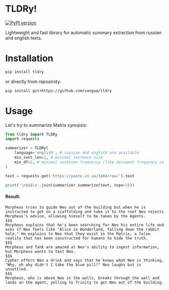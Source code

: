 # TLDRy!

[![PyPI version](https://badge.fury.io/py/tldry.svg)](https://badge.fury.io/py/tldry)

Lightweight and fast library for automatic summary extraction from russian and english texts.

# Installation

```bash
pip install tldry
```
or directly from reposiroty:
```bash
pip install git+https://github.com/vangaa/tldry
```

# Usage

Let's try to summarize Matrix synopsis:

```python
from tldry import TLDRy
import requests

summarizer = TLDRy(
    language='english', # russian and english are available
    min_sent_len=2, # minimal sentence size
    min_df=2, # minimal sentence frequency (like docuemnt frequency in TF-IDF)
)

text = requests.get('https://paste.in.ua/3404/raw/').text

print('\n$$$\n'.join(summarizer.summarize(text, topn=3)))
```
#### Result:
```
Morpheus tries to guide Neo out of the building but when he is instructed to get on a scaffolding and take it to the roof Neo rejects Morpheus's advice, allowing himself to be taken by the Agents.
$$$
Morpheus explains that he's been searching for Neo his entire life and asks if Neo feels like "Alice in Wonderland, falling down the rabbit hole." He explains to Neo that they exist in the Matrix, a false reality that has been constructed for humans to hide the truth.
$$$
Morpheus and Tank are amazed at Neo's ability to ingest information, but Morpheus wants to test Neo.
$$$
Cypher offers Neo a drink and says that he knows what Neo is thinking, "Why, oh why didn't I take the blue pill?" Neo laughs but is unsettled.
$$$
Morpheus, who is above Neo in the walls, breaks through the wall and lands on the agent, yelling to Trinity to get Neo out of the building.
```
